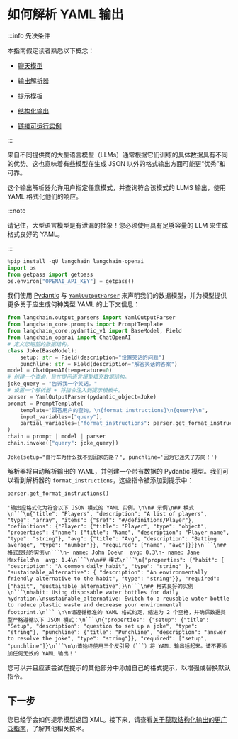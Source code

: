 # 如何解析 YAML 输出

:::info 先决条件

本指南假定读者熟悉以下概念：

- [聊天模型](/docs/concepts/#chat-models)

- [输出解析器](/docs/concepts/#output-parsers)

- [提示模板](/docs/concepts/#prompt-templates)

- [结构化输出](/docs/how_to/structured_output)

- [链接可运行实例](/docs/how_to/sequence/)

:::

来自不同提供商的大型语言模型（LLMs）通常根据它们训练的具体数据具有不同的优势。这也意味着有些模型在生成 JSON 以外的格式输出方面可能更“优秀”和可靠。

这个输出解析器允许用户指定任意模式，并查询符合该模式的 LLMS 输出，使用 YAML 格式化他们的响应。

:::note

请记住，大型语言模型是有泄漏的抽象！您必须使用具有足够容量的 LLM 来生成格式良好的 YAML。

:::

```python
%pip install -qU langchain langchain-openai
import os
from getpass import getpass
os.environ["OPENAI_API_KEY"] = getpass()
```

我们使用 [Pydantic](https://docs.pydantic.dev) 与 [`YamlOutputParser`](https://api.python.langchain.com/en/latest/output_parsers/langchain.output_parsers.yaml.YamlOutputParser.html#langchain.output_parsers.yaml.YamlOutputParser) 来声明我们的数据模型，并为模型提供更多关于应生成何种类型 YAML 的上下文信息：

```python
from langchain.output_parsers import YamlOutputParser
from langchain_core.prompts import PromptTemplate
from langchain_core.pydantic_v1 import BaseModel, Field
from langchain_openai import ChatOpenAI
# 定义您期望的数据结构。
class Joke(BaseModel):
    setup: str = Field(description="设置笑话的问题")
    punchline: str = Field(description="解答笑话的答案")
model = ChatOpenAI(temperature=0)
# 创建一个查询，旨在提示语言模型填充数据结构。
joke_query = "告诉我一个笑话。"
# 设置一个解析器 + 将指令注入到提示模板中。
parser = YamlOutputParser(pydantic_object=Joke)
prompt = PromptTemplate(
    template="回答用户的查询。\n{format_instructions}\n{query}\n",
    input_variables=["query"],
    partial_variables={"format_instructions": parser.get_format_instructions()},
)
chain = prompt | model | parser
chain.invoke({"query": joke_query})
```

```output
Joke(setup="自行车为什么找不到回家的路？", punchline='因为它迷失了方向！')
```

解析器将自动解析输出的 YAML，并创建一个带有数据的 Pydantic 模型。我们可以看到解析器的 `format_instructions`，这些指令被添加到提示中：

```python
parser.get_format_instructions()
```

```output
'输出应格式化为符合以下 JSON 模式的 YAML 实例。\n\n# 示例\n## 模式\n```\n{"title": "Players", "description": "A list of players", "type": "array", "items": {"$ref": "#/definitions/Player"}, "definitions": {"Player": {"title": "Player", "type": "object", "properties": {"name": {"title": "Name", "description": "Player name", "type": "string"}, "avg": {"title": "Avg", "description": "Batting average", "type": "number"}}, "required": ["name", "avg"]}}}\n```\n## 格式良好的实例\n```\n- name: John Doe\n  avg: 0.3\n- name: Jane Maxfield\n  avg: 1.4\n```\n\n## 模式\n```\n{"properties": {"habit": { "description": "A common daily habit", "type": "string" }, "sustainable_alternative": { "description": "An environmentally friendly alternative to the habit", "type": "string"}}, "required": ["habit", "sustainable_alternative"]}\n```\n## 格式良好的实例\n```\nhabit: Using disposable water bottles for daily hydration.\nsustainable_alternative: Switch to a reusable water bottle to reduce plastic waste and decrease your environmental footprint.\n``` \n\n请遵循标准的 YAML 格式约定，缩进为 2 个空格，并确保数据类型严格遵循以下 JSON 模式：\n```\n{"properties": {"setup": {"title": "Setup", "description": "question to set up a joke", "type": "string"}, "punchline": {"title": "Punchline", "description": "answer to resolve the joke", "type": "string"}}, "required": ["setup", "punchline"]}\n```\n\n请始终使用三个反引号（```）将 YAML 输出括起来。请不要添加任何无效的 YAML 输出！'

```

您可以并且应该尝试在提示的其他部分中添加自己的格式提示，以增强或替换默认指令。

## 下一步

您已经学会如何提示模型返回 XML。接下来，请查看[关于获取结构化输出的更广泛指南](/docs/how_to/structured_output)，了解其他相关技术。